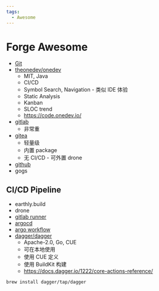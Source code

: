 ```yaml
---
tags:
  - Awesome
---
```


# Forge Awesome

- [Git](./git/README.md)
- [theonedev/onedev](./onedev.md)
  - MIT, Java
  - CI/CD
  - Symbol Search, Navigation - 类似 IDE 体验
  - Static Analysis
  - Kanban
  - SLOC trend
  - https://code.onedev.io/
- [gitlab](./gitlab/README.md)
  - 非常重
- [gitea](./gitea.md)
  - 轻量级
  - 内置 package
  - 无 CI/CD - 可外置 drone
- [github](./github.md)
- gogs

## CI/CD Pipeline

- earthly.build
- drone
- [gitlab runner](./gitlab/gitlab-runner.md)
- [argocd](../../devops/kubernetes/app/argocd.md)
- [argo workflow](../../devops/kubernetes/app/argo-workflow.md)
- [dagger/dagger](https://github.com/dagger/dagger)
  - Apache-2.0, Go, CUE
  - 可在本地使用
  - 使用 CUE 定义
  - 使用 BuildKit 构建
  - https://docs.dagger.io/1222/core-actions-reference/

```bash
brew install dagger/tap/dagger
```

